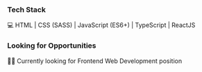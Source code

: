   <h3>Tech Stack</h3>

💻  HTML | CSS (SASS) | JavaScript (ES6+) | TypeScript | ReactJS


  <h3>Looking for Opportunities</h3>

 👨‍💻   Currently looking for Frontend Web Development position 
